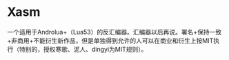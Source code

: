 # Xasm
一个适用于Androlua+（Lua53）的反汇编器。汇编器以后再说。署名+保持一致+非商用+不能衍生新作品，但是单独得到允许的人可以在商业和衍生上按MIT执行（特别的，授权寒歌、泥人、dingyi为MIT规则）。

